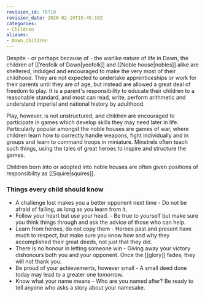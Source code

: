 ```yaml
---
revision_id: 78710
revision_date: 2020-02-19T15:45:10Z
categories:
- Children
aliases:
- Dawn_children
---
```



Despite - or perhaps because of - the warlike nature of life in Dawn, the children of [[Yeofolk of Dawn|yeofolk]] and [[Noble house|nobles]] alike are sheltered, indulged and encouraged to make the very most of their childhood. They are not expected to undertake apprenticeships or work for their parents until they are of age, but instead are allowed a great deal of freedom to play. It is a parent's responsibility to educate their children to a reasonable standard, and most can read, write, perform arithmetic and understand imperial and national history by adulthood.

Play, however, is not unstructured, and children are encouraged to participate in games which develop skills they may need later in life. Particularly popular amongst the noble houses are games of war, where children learn how to correctly handle weapons, fight individually and in groups and learn to command troops in miniature. Minstrels often teach such things, using the tales of great heroes to inspire and structure the games.

Children born into or adopted into noble houses are often given positions of responsibility as [[Squire|squires]].

### Things every child should know

* A challenge lost makes you a better opponent next time - Do not be afraid of failing, as long as you learn from it.
* Follow your heart but use your head. - Be true to yourself but make sure you think things through and ask the advice of those who can help.
* Learn from heroes, do not copy them - Heroes past and present have much to respect, but make sure you know how and why they accomplished their great deeds, not just that they did.
* There is no honour in letting someone win - Giving away your victory dishonours both you and your opponent. Once the [[glory]] fades, they will not thank you.
* Be proud of your achievements, however small - A small deed done today may lead to a greater one tomorrow.
* Know what your name means - Who are you named after? Be ready to tell anyone who asks a story about your namesake.


